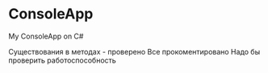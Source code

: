 # ConsoleApp
My ConsoleApp on C#

Существования в методах - проверено
Все прокоментировано
Надо бы проверить работоспособность 
